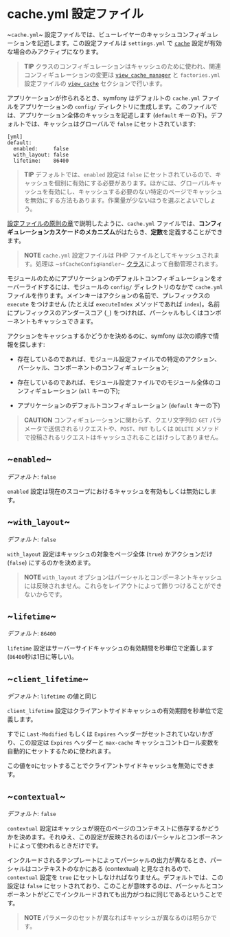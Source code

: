 cache.yml 設定ファイル
=====================

~`cache.yml`~ 設定ファイルでは、ビューレイヤーのキャッシュコンフィギュレーションを記述します。この設定ファイルは `settings.yml` で [`cache`](#chapter_04_sub_cache) 設定が有効な場合のみアクティブになります。

>**TIP**
>クラスのコンフィギュレーションはキャッシュのために使われ、関連コンフィギュレーションの変更は [`view_cache_manager`](#chapter_05_view_cache_manager) と `factories.yml` 設定ファイルの [`view_cache`](#chapter_05_view_cache) セクションで行います。

アプリケーションが作られるとき、symfony はデフォルトの `cache.yml` ファイルをアプリケーションの `config/` ディレクトリに生成します。このファイルでは、アプリケーション全体のキャッシュを記述します (`default` キーの下)。デフォルトでは、キャッシュはグローバルで `false` にセットされています:

    [yml]
    default:
      enabled:     false
      with_layout: false
      lifetime:    86400

>**TIP**
>デフォルトでは、`enabled` 設定は `false` にセットされているので、キャッシュを個別に有効にする必要があります。ほかには、グローバルキャッシュを有効にし、キャッシュする必要のない特定のページでキャッシュを無効にする方法もあります。作業量が少ないほうを選ぶとよいでしょう。

[設定ファイルの原則の章](#chapter_03)で説明したように、`cache.yml` ファイルでは、**コンフィギュレーションカスケードのメカニズム**がはたらき、**定数**を定義することができます。

>**NOTE**
>`cache.yml` 設定ファイルは PHP ファイルとしてキャッシュされます。処理は ~`sfCacheConfigHandler`~ [クラス](#chapter_14_config_handlers_yml)によって自動管理されます。

モジュールのためにアプリケーションのデフォルトコンフィギュレーションをオーバーライドするには、モジュールの `config/` ディレクトリのなかで `cache.yml` ファイルを作ります。メインキーはアクションの名前で、プレフィックスの `execute` をつけません (たとえば `executeIndex` メソッドであれば `index`)。名前にプレフィックスのアンダースコア (`_`) をつければ、パーシャルもしくはコンポーネントもキャッシュできます。

アクションをキャッシュするかどうかを決めるのに、symfony は次の順序で情報を探します:

  * 存在しているのであれば、モジュール設定ファイルでの特定のアクション、パーシャル、コンポーネントのコンフィギュレーション;

  * 存在しているのであれば、モジュール設定ファイルでのモジュール全体のコンフィギュレーション (`all` キーの下);

  * アプリケーションのデフォルトコンフィギュレーション (`default` キーの下)

>**CAUTION**
>コンフィギュレーションに関わらず、クエリ文字列の `GET` パラメータで送信されるリクエストや、`POST`、`PUT` もしくは `DELETE` メソッドで投稿されるリクエストはキャッシュされることはけっしてありません。

~`enabled`~
-----------

*デフォルト*: `false`

`enabled` 設定は現在のスコープにおけるキャッシュを有効もしくは無効にします。

~`with_layout`~
---------------

*デフォルト*: `false`

`with_layout` 設定はキャッシュの対象をページ全体 (`true`) かアクションだけ (`false`) にするのかを決めます。

>**NOTE**
>`with_layout` オプションはパーシャルとコンポーネントキャッシュには反映されません。これらをレイアウトによって飾りつけることができないからです。

~`lifetime`~
------------

*デフォルト*: `86400`

`lifetime` 設定はサーバーサイドキャッシュの有効期間を秒単位で定義します (`86400`秒は1日に等しい)。

~`client_lifetime`~
-------------------

*デフォルト*: `lifetime` の値と同じ

`client_lifetime` 設定はクライアントサイドキャッシュの有効期間を秒単位で定義します。

すでに `Last-Modified` もしくは `Expires` ヘッダーがセットされていないかぎり、この設定は `Expires` ヘッダーと `max-cache` キャッシュコントロール変数を自動的にセットするために使われます。

この値を`0`にセットすることでクライアントサイドキャッシュを無効にできます。

~`contextual`~
--------------

*デフォルト*: `false`

`contextual` 設定はキャッシュが現在のページのコンテキストに依存するかどうかを決めます。それゆえ、この設定が反映されるのはパーシャルとコンポーネントによって使われるときだけです。

インクルードされるテンプレートによってパーシャルの出力が異なるとき、パーシャルはコンテキストのなかにある (contextual) と見なされるので、`contextual` 設定を `true` にセットしなければなりません。デフォルトでは、この設定は `false` にセットされており、このことが意味するのは、パーシャルとコンポーネントがどこでインクルードされても出力がつねに同じであるということです。

>**NOTE**
>パラメータのセットが異なればキャッシュが異なるのは明らかです。
